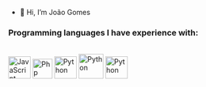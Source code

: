 - 👋 Hi, I’m João Gomes

### Programming languages I have experience with:
<br>

<div >
<img src="https://profilinator.rishav.dev/skills-assets/javascript-original.svg" alt="JavaScript" height="45" />
<img src="https://upload.wikimedia.org/wikipedia/commons/thumb/2/27/PHP-logo.svg/2560px-PHP-logo.svg.png" alt="Php" height="40">
<img src="https://upload.wikimedia.org/wikipedia/commons/thumb/c/c3/Python-logo-notext.svg/1024px-Python-logo-notext.svg.png" alt="Python" height="45" />
<img src="https://camo.githubusercontent.com/fa78f1cf0a8057e7dde71b15370855b874b7b39de045bf053ac344bebb71047b/68747470733a2f2f63646e2e69636f6e73636f75742e636f6d2f69636f6e2f667265652f706e672d3235362f632d70726f6772616d6d696e672d3536393536342e706e67" alt="Python" height="50" />
<img src="https://static.cdnlogo.com/logos/c/27/c.svg" alt="Python" height="45" />
</div>

<br>
